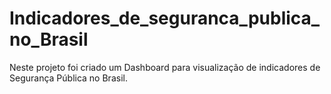# Indicadores_de_seguranca_publica_no_Brasil
Neste projeto foi criado um Dashboard para visualização de indicadores de Segurança Pública no Brasil.
